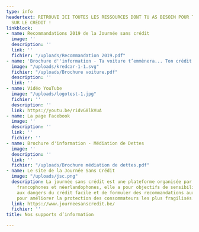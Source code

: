 ```yaml
---
type: info
headertext: RETROUVE ICI TOUTES LES RESSOURCES DONT TU AS BESOIN POUR TOUT SAVOIR
  SUR LE CRÉDIT !
linkblock:
- name: Recommandations 2019 de la Journée sans crédit
  image: ''
  description: ''
  link: ''
  fichier: "/uploads/Recommandation 2019.pdf"
- name: 'Brochure d''information - Ta voiture t’emmènera... Ton crédit te suivera '
  image: "/uploads/kredcar-1-1.svg"
  fichier: "/uploads/Brochure voiture.pdf"
  description: ''
  link: ''
- name: Vidéo YouTube
  image: "/uploads/logotest-1.jpg"
  fichier: ''
  description: ''
  link: https://youtu.be/ridvG8lkVuA
- name: La page Facebook
  image: ''
  description: ''
  link: ''
  fichier: ''
- name: Brochure d'information - Médiation de Dettes
  image: ''
  description: ''
  link: ''
  fichier: "/uploads/Brochure médiation de dettes.pdf"
- name: Le site de la Journée Sans Crédit
  image: "/uploads/jsc.png"
  description: La journée sans crédit est une plateforme organisée par 31 associations
    francophones et néerlandophones, elle a pour objectifs de sensibiliser les consommateurs
    aux dangers du crédit facile et de formuler des recommandations aux pouvoirs publics
    pour améliorer la protection des consommateurs les plus fragilisés.
  link: https://www.journeesanscredit.be/
  fichier: ''
title: Nos supports d’information

---
```

